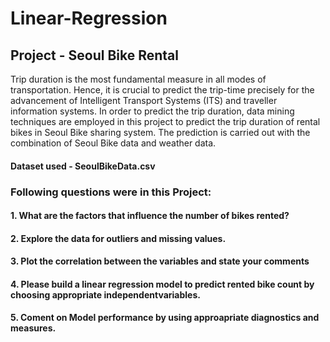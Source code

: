 # Linear-Regression

## Project - Seoul Bike Rental 

Trip duration is the most fundamental measure in all modes of transportation. Hence, it is crucial to predict the trip-time precisely for the advancement of Intelligent Transport Systems (ITS) and traveller information systems. In order to predict the trip duration, data mining techniques are employed in this project to predict the trip duration of rental bikes in Seoul Bike sharing system. The prediction is carried out with the combination of Seoul Bike data and weather data.

#### Dataset used - SeoulBikeData.csv

### Following questions were in this Project:

#### 1. What are the factors that influence the number of bikes rented?

#### 2. Explore the data for outliers and missing values.

#### 3. Plot the correlation between the variables and state your comments

#### 4. Please build a linear regression model to predict rented bike count by choosing appropriate independentvariables.

#### 5. Coment on Model performance by using approapriate diagnostics and measures.
